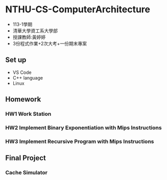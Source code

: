 # NTHU-CS-ComputerArchitecture
* 113-1學期
* 清華大學資工系大學部
* 授課教師:黃婷婷
* 3份程式作業+2次大考+一份期末專案
## Set up 
* VS Code
* C++ language
* Linux
## Homework
### HW1 Work Station
### HW2 Implement Binary Exponentiation with Mips Instructions
### HW3 Implement Recursive Program with Mips Instructions 
## Final Project
### Cache Simulator
